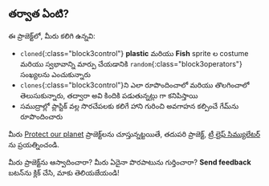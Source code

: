 ## తర్వాత ఏంటి?

ఈ ప్రాజెక్ట్‌లో, మీరు కలిగి ఉన్నవి:
+ `cloned`{:class="block3control"} **plastic** మరియు **Fish** sprite ల costume మరియు స్వభావాన్ని మార్పు చేయడానికి `random`{:class="block3operators"} సంఖ్యలను ఎంచుకున్నారు
+ `clones`{:class="block3control"}ని ఎలా రూపొందించాలో మరియు తొలగించాలో తెలుసుకున్నారు, తద్వారా అవి కిందికి పడుతున్నట్లు గా కనిపిస్తాయి
+ సముద్రాల్లో ప్లాస్టిక్ వల్ల సొరచేపలకు కలిగే హాని గురించి అవగాహన కల్పించే గేమ్‌ను రూపొందించారు

మీరు [Protect our planet](https://projects.raspberrypi.org/en/pathways/protect-our-planet) ప్రాజెక్ట్‌లను చూస్తున్నట్టయితే, తదుపరి ప్రాజెక్ట్, [ట్రీ లైఫ్ సిమ్యులేటర్](https://projects.raspberrypi.org/en/projects/tree-life-simulator) ను ప్రయత్నించండి.

మీరు ప్రాజెక్ట్‌ను ఆస్వాదించారా? మీరు ఏదైనా పొరపాటును గుర్తించారా? **Send feedback** బటన్‌ను క్లిక్ చేసి, మాకు తెలియజేయండి!

